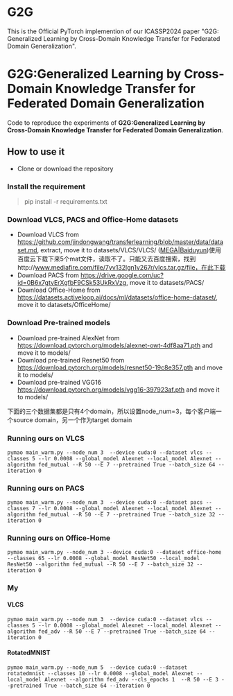 # G2G
This is the Official PyTorch implemention of our ICASSP2024 paper "G2G: Generalized Learning by Cross-Domain Knowledge Transfer for Federated Domain Generalization".

# G2G:Generalized Learning by Cross-Domain Knowledge Transfer for Federated Domain Generalization
Code to reproduce the experiments of **G2G:Generalized Learning by Cross-Domain Knowledge Transfer for Federated Domain Generalization**.
## How to use it
* Clone or download the repository
### Install the requirement
 >  pip install -r requirements.txt
### Download VLCS, PACS and Office-Home datasets
* Download VLCS from https://github.com/jindongwang/transferlearning/blob/master/data/dataset.md, extract, move it to datasets/VLCS/VLCS/
([MEGA](https://mega.nz/#F!gTJxGTJK!w9UJjZVq3ClqGj4mBDmT4A)|[Baiduyun](https://pan.baidu.com/s/1nuNiJ0l))使用百度云下载下来5个mat文件，读取不了。只能又去百度搜索，找到http://www.mediafire.com/file/7yv132lgn1v267r/vlcs.tar.gz/file，在此下载
* Download PACS from https://drive.google.com/uc?id=0B6x7gtvErXgfbF9CSk53UkRxVzg, move it to datasets/PACS/
* Download Office-Home from https://datasets.activeloop.ai/docs/ml/datasets/office-home-dataset/, move it to datasets/OfficeHome/
### Download Pre-trained models
* Download pre-trained AlexNet from https://download.pytorch.org/models/alexnet-owt-4df8aa71.pth and move it to models/
* Download pre-trained Resnet50 from https://download.pytorch.org/models/resnet50-19c8e357.pth and move it to models/
* Download pre-trained VGG16 https://download.pytorch.org/models/vgg16-397923af.pth and move it to models/


下面的三个数据集都是只有4个domain，所以设置node_num=3，每个客户端一个source domain，另一个作为target domain
### Running ours on VLCS
``` 
pymao main_warm.py --node_num 3  --device cuda:0 --dataset vlcs --classes 5 --lr 0.0008 --global_model Alexnet --local_model Alexnet --algorithm fed_mutual --R 50 --E 7 --pretrained True --batch_size 64 --iteration 0 
```
### Running ours on PACS
``` 
pymao main_warm.py --node_num 3  --device cuda:0 --dataset pacs --classes 7 --lr 0.0008 --global_model Alexnet --local_model Alexnet --algorithm fed_mutual --R 50 --E 7 --pretrained True --batch_size 32 --iteration 0 
```
### Running ours on Office-Home
``` 
pymao main_warm.py --node_num 3 --device cuda:0 --dataset office-home --classes 65 --lr 0.0008 --global_model ResNet50 --local_model ResNet50 --algorithm fed_mutual --R 50 --E 7 --batch_size 32 --iteration 0 
```

### My

#### VLCS
```
pymao main_warm.py --node_num 3  --device cuda:0 --dataset vlcs --classes 5 --lr 0.0008 --global_model Alexnet --local_model Alexnet --algorithm fed_adv --R 50 --E 7 --pretrained True --batch_size 64 --iteration 0 
```

#### RotatedMNIST

```
pymao main_warm.py --node_num 5  --device cuda:0 --dataset rotatedmnist --classes 10 --lr 0.0008 --global_model Alexnet --local_model Alexnet --algorithm fed_adv --cls_epochs 1  --R 50 --E 3 --pretrained True --batch_size 64 --iteration 0
```